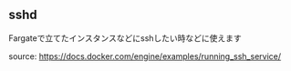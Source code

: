 ## sshd
Fargateで立てたインスタンスなどにsshしたい時などに使えます

source: https://docs.docker.com/engine/examples/running_ssh_service/
